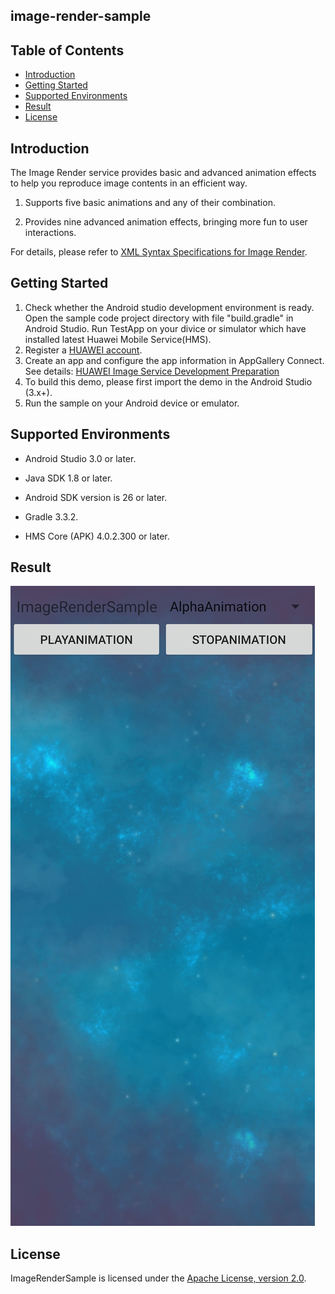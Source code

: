 ## image-render-sample


## Table of Contents

 * [Introduction](#introduction)
 * [Getting Started](#Getting-Started)
 * [Supported Environments](#supported-environments)
 * [Result](#result)
 * [License](#license)

## Introduction
The Image Render service provides basic and advanced animation effects to help you reproduce image contents in an efficient way.

1. Supports five basic animations and any of their combination.

2. Provides nine advanced animation effects, bringing more fun to user interactions.

For details, please refer to [XML Syntax Specifications for Image Render](https://developer.huawei.com/consumer/en/doc/development/HMSCore-Guides/xml-introduction-0000001050439245).

## Getting Started
1. Check whether the Android studio development environment is ready. Open the sample code project directory with file "build.gradle" in Android Studio. Run TestApp on your divice or simulator which have installed latest Huawei Mobile Service(HMS).
2. Register a [HUAWEI account](https://developer.huawei.com/consumer/en/).
3. Create an app and configure the app information in AppGallery Connect. 
   See details: [HUAWEI Image Service Development Preparation](https://developer.huawei.com/consumer/en/doc/development/HMSCore-Guides/config-agc-0000001050199019)
4. To build this demo, please first import the demo in the Android Studio (3.x+).
5. Run the sample on your Android device or emulator.

## Supported Environments
- Android Studio 3.0 or later. 

- Java SDK 1.8 or later.

- Android SDK version is 26 or later.

- Gradle 3.3.2.

- HMS Core (APK) 4.0.2.300 or later.


## Result

![](.\ScreenShot.jpg)

##  License

ImageRenderSample is licensed under the [Apache License, version 2.0](http://www.apache.org/licenses/LICENSE-2.0).

